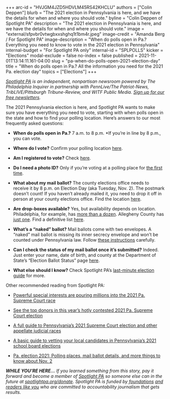 +++
arc-id = "HVJGM4JZD5HDVLM45RS42KHCLU"
authors = ["Colin Deppen"]
blurb = "The 2021 election in Pennsylvania is here, and we have the details for when and where you should vote."
byline = "Colin Deppen of Spotlight PA"
description = "The 2021 election in Pennsylvania is here, and we have the details for when and where you should vote."
image = "external/sfpvbr0vtwgbxxshghq1t1bm4r.jpeg"
image-credit = "Amanda Berg / For Spotlight PA"
image-description = "When do polls open in Pa.? Everything you need to know to vote in the 2021 election in Pennsylvania"
internal-budget = "For Spotlight PA only"
internal-id = "SPLPOLLS"
kicker = "Elections"
modal-exclude = false
no-index = false
published = 2021-11-01T13:14:11.161-04:00
slug = "pa-when-do-polls-open-2021-election-day"
title = "When do polls open in Pa.? All the information you need for the 2021 Pa. election day"
topics = ["Elections"]
+++

<a href="https://www.spotlightpa.org/"><i>Spotlight PA</i></a><i> is an independent, nonpartisan newsroom powered by The Philadelphia Inquirer in partnership with PennLive/The Patriot-News, TribLIVE/Pittsburgh Tribune-Review, and WITF Public Media. </i><a href="https://www.spotlightpa.org/newsletters"><i>Sign up for our free newsletters</i></a><i>.</i>

The 2021 Pennsylvania election is here, and Spotlight PA wants to make sure you have everything you need to vote, starting with when polls open in the state and how to find your polling location. Here’s answers to our most frequently asked questions:

- <b>When do polls open in Pa.?</b> 7 a.m. to 8 p.m. *If you’re in line by 8 p.m., you can vote.

- <b>Where do I vote?</b> Confirm your polling location <a href="https://web.archive.org/20240110043356/https://www.pavoterservices.pa.gov/Pages/PollingPlaceInfo.aspx">here</a>.

- <b>Am I registered to vote?</b> Check <a href="https://web.archive.org/20240110050448/https://www.pavoterservices.pa.gov/pages/voterregistrationstatus.aspx">here</a>.

- <b>Do I need a photo ID?</b> Only if you’re voting at a polling place for <a href="https://web.archive.org/20210923123723/https://www.vote.pa.gov/Voting-in-PA/Pages/First-Time-Voters.aspx">the first time</a>.

- <b>What about my mail ballot?</b> The county elections office needs to receive it by 8 p.m. on Election Day (aka Tuesday, Nov. 2). The postmark doesn’t count! If you haven’t already mailed it, you need to drop it off in person at your county elections office. Find the location <a href="https://web.archive.org/20210921131828/https://www.vote.pa.gov/Resources/Pages/Contact-Your-Election-Officials.aspx">here</a>.

- <b>Are drop-boxes available?</b> Yes, but availability depends on location. Philadelphia, for example, has <a href="https://web.archive.org/20211023232105/https://billypenn.com/2021/10/23/philadelphia-mail-ballot-drop-box-map-november-election/">more than a dozen</a>. Allegheny County has <a href="https://web.archive.org/20211014012124/https://triblive.com/local/allegheny-county-scraps-remote-drop-boxes-for-mail-in-voters-councilwoman-hallam-pushes-to-bring-them-back/">just one</a>. Find a definitive list <a href="https://web.archive.org/20210911155710/https://www.vote.pa.gov/Voting-in-PA/Pages/Return-Ballot.aspx">here</a>.

- <b>What’s a “naked” ballot?</b> Mail ballots come with two envelopes. A “naked” mail ballot is missing its inner secrecy envelope and won’t be counted under Pennsylvania law. Follow <a href="https://www.vote.pa.gov/Voting-in-PA/Pages/Mail-and-Absentee-Ballot.aspx#:~:text=Below%20are%20general,deliver%20their%20ballot.">these instructions</a> carefully.

- <b>Can I check the status of my mail ballot once it’s submitted?</b> Indeed. Just enter your name, date of birth, and county at the Department of State’s “Election Ballot Status” page <a href="https://web.archive.org/20210101013146/https://www.pavoterservices.pa.gov/pages/ballottracking.aspx">here</a>.

- <b>What else should I know?</b> Check Spotlight PA’s <a href="https://www.spotlightpa.org/news/2021/10/voter-guide-pennsylvania-2021-election-essential/">last-minute election guide</a> for more.

<script src="https://www.spotlightpa.org/embed.js" async></script><div data-spl-embed-version="1" data-spl-src="https://www.spotlightpa.org/embeds/newsletter/?eyebrow=FREE%20NEWSLETTER&cta=Sign%20up%20for%20a%20free%20roundup%20of%20the%20top%20news%20from%20across%20Pennsylvania%2C%20all%20in%20one%20daily%20or%20weekly%20email%20from%20Spotlight%20PA."></div>

Other recommended reading from Spotlight PA:

- <a href="https://www.spotlightpa.org/news/2021/10/pa-supreme-court-election-2021-biggest-donors/">Powerful special interests are pouring millions into the 2021 Pa. Supreme Court race</a>

- <a href="https://www.spotlightpa.org/news/2021/10/pa-2021-supreme-court-election-mclaughlin-brobson-top-donors/">See the top donors in this year’s hotly contested 2021 Pa. Supreme Court election</a>

- <a href="https://www.spotlightpa.org/news/2021/10/pa-supreme-court-election-justices-cases-voter-guide/">A full guide to Pennsylvania’s 2021 Supreme Court election and other appellate judicial races</a>

- <a href="https://www.spotlightpa.org/news/2021/10/pennsylvania-school-board-meetings-elections-2021-critical-race-theory/">A basic guide to vetting your local candidates in Pennsylvania’s 2021 school board elections</a>

- <a href="https://www.spotlightpa.org/news/2021/10/pa-election-2021-november-ballot-candidates/">Pa. election 2021: Polling places, mail ballot details, and more things to know about Nov. 2</a>

<i><b>WHILE YOU’RE HERE...</b></i><i> If you learned something from this story, pay it forward and become a member of </i><a href="https://www.spotlightpa.org/"><i>Spotlight PA</i></a><i> so someone else can in the future at </i><a href="https://www.spotlightpa.org/donate"><i>spotlightpa.org/donate</i></a><i>. Spotlight PA is funded by</i><a href="https://www.spotlightpa.org/support"><i> foundations</i></a><i> </i><a href="https://www.spotlightpa.org/support"><i>and readers like you</i></a><i> who are committed to accountability journalism that gets results.</i>
